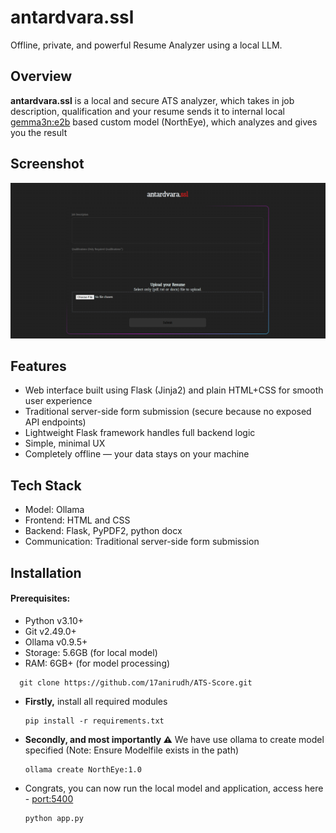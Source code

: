 
# antardvara.ssl
Offline, private, and powerful Resume Analyzer using a local LLM.

## Overview
**antardvara.ssl** is a local and secure ATS analyzer, which takes in job description, qualification and your resume sends it to internal local [gemma3n:e2b](https://ollama.com/library/gemma3n:e2b) based custom model (NorthEye), which analyzes and gives you the result

## Screenshot
![App Screenshot](/ss.png)

## Features
- Web interface built using Flask (Jinja2) and plain HTML+CSS for smooth user experience
- Traditional server-side form submission (secure because no exposed API endpoints)
- Lightweight Flask framework handles full backend logic
- Simple, minimal UX
- Completely offline — your data stays on your machine


## Tech Stack
- Model: Ollama
- Frontend: HTML and CSS
- Backend: Flask, PyPDF2, python docx
- Communication: Traditional server-side form submission


## Installation 
#### Prerequisites:
- Python v3.10+ 
- Git v2.49.0+ 
- Ollama v0.9.5+
- Storage: 5.6GB (for local model)
- RAM: 6GB+ (for model processing)

```dir
  git clone https://github.com/17anirudh/ATS-Score.git
```
- __Firstly,__ install all required modules
  ```ATS-Score
  pip install -r requirements.txt
  ```
- __Secondly, and most importantly ⚠️__ We have use ollama to create model specified (Note: Ensure Modelfile exists in the path)
  ```ATS-Score
  ollama create NorthEye:1.0
  ```
- Congrats, you can now run the local model and application, access here - [port:5400](localhost:5400)
  ```ATS-Score
  python app.py
  ```
